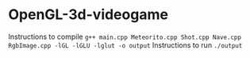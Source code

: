 # OpenGL-3d-videogame
Instructions to compile ```g++ main.cpp Meteorito.cpp Shot.cpp Nave.cpp RgbImage.cpp -lGL -lGLU -lglut -o output```
Instructions to run ```./output```
